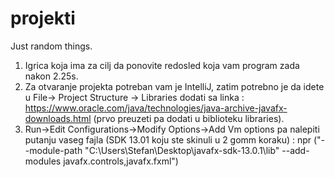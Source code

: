 # projekti
Just random things.
1. Igrica koja ima za cilj da ponovite redosled  koja vam program zada nakon 2.25s.
2. Za otvaranje projekta potreban vam je IntelliJ, zatim potrebno je da idete u File-> Project Structure -> Libraries dodati 
sa linka : https://www.oracle.com/java/technologies/java-archive-javafx-downloads.html (prvo preuzeti pa dodati u biblioteku libraries).
3. Run->Edit Configurations->Modify Options->Add Vm options pa nalepiti putanju vaseg fajla (SDK 13.01 koju ste skinuli u 2 gomm koraku) : 
npr ("--module-path "C:\Users\Stefan\Desktop\javafx-sdk-13.0.1\lib" --add-modules javafx.controls,javafx.fxml")
